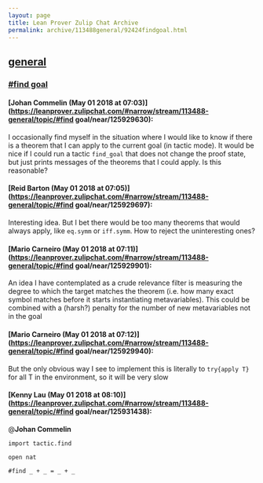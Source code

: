 ```yaml
---
layout: page
title: Lean Prover Zulip Chat Archive 
permalink: archive/113488general/92424findgoal.html
---
```


## [general](index.html)
### [#find goal](92424findgoal.html)

#### [Johan Commelin (May 01 2018 at 07:03)](https://leanprover.zulipchat.com/#narrow/stream/113488-general/topic/#find goal/near/125929630):
I occasionally find myself in the situation where I would like to know if there is a theorem that I can apply to the current goal (in tactic mode). It would be nice if I could run a tactic `find_goal` that does not change the proof state, but just prints messages of the theorems that I could apply. Is this reasonable?

#### [Reid Barton (May 01 2018 at 07:05)](https://leanprover.zulipchat.com/#narrow/stream/113488-general/topic/#find goal/near/125929697):
Interesting idea. But I bet there would be too many theorems that would always apply, like `eq.symm` or `iff.symm`. How to reject the uninteresting ones?

#### [Mario Carneiro (May 01 2018 at 07:11)](https://leanprover.zulipchat.com/#narrow/stream/113488-general/topic/#find goal/near/125929901):
An idea I have contemplated as a crude relevance filter is measuring the degree to which the target matches the theorem (i.e. how many exact symbol matches before it starts instantiating metavariables). This could be combined with a (harsh?) penalty for the number of new metavariables not in the goal

#### [Mario Carneiro (May 01 2018 at 07:12)](https://leanprover.zulipchat.com/#narrow/stream/113488-general/topic/#find goal/near/125929940):
But the only obvious way I see to implement this is literally to `try{apply T}` for all T in the environment, so it will be very slow

#### [Kenny Lau (May 01 2018 at 08:10)](https://leanprover.zulipchat.com/#narrow/stream/113488-general/topic/#find goal/near/125931438):
@**Johan Commelin**
```lean
import tactic.find

open nat

#find _ + _ = _ + _
```

